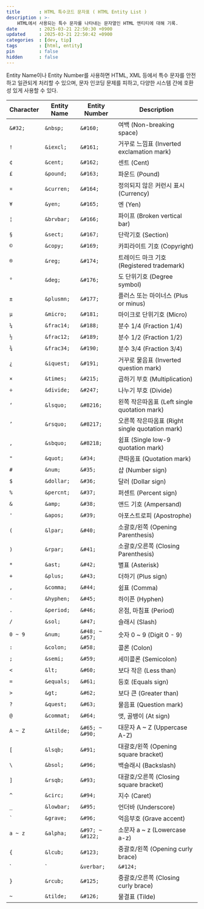 ```yaml
---
title       : HTML 특수코드 문자표 ( HTML Entity List )
description : >-
    HTML에서 사용되는 특수 문자를 나타내는 문자열인 HTML 엔티티에 대해 기록.
date        : 2025-03-21 22:50:30 +0900
updated     : 2025-03-21 22:50:42 +0900
categories  : [dev, tip]
tags        : [html, entity]
pin         : false
hidden      : false
---
```


Entity Name이나 Entity Number를 사용하면 HTML, XML 등에서 특수 문자를 안전하고 일관되게 처리할 수 있으며, 문자 인코딩 문제를 피하고, 다양한 시스템 간에 호환성 있게 사용할 수 있다.

| **Character** | **Entity Name**   | **Entity Number** | **Description**               |
|---------------|-------------------|-------------------|-------------------------------|
| `&#32;`       | `&nbsp;`           | `&#160;`          | 여백 (Non-breaking space)      |
| `!`           | `&iexcl;`           | `&#161;`          | 거꾸로 느낌표 (Inverted exclamation mark) |
| `¢`           | `&cent;`            | `&#162;`          | 센트 (Cent)                   |
| `£`           | `&pound;`           | `&#163;`          | 파운드 (Pound)                |
| `¤`           | `&curren;`          | `&#164;`          | 정의되지 않은 커런시 표시 (Currency) |
| `¥`           | `&yen;`             | `&#165;`          | 엔 (Yen)                      |
| `¦`           | `&brvbar;`          | `&#166;`          | 파이프 (Broken vertical bar)  |
| `§`           | `&sect;`            | `&#167;`          | 단락기호 (Section)            |
| `©`           | `&copy;`            | `&#169;`          | 카피라이트 기호 (Copyright)  |
| `®`           | `&reg;`             | `&#174;`          | 트레이드 마크 기호 (Registered trademark) |
| `°`           | `&deg;`             | `&#176;`          | 도 단위기호 (Degree symbol)  |
| `±`           | `&plusmn;`          | `&#177;`          | 플러스 또는 마이너스 (Plus or minus) |
| `µ`           | `&micro;`           | `&#181;`          | 마이크로 단위기호 (Micro)    |
| `¼`           | `&frac14;`          | `&#188;`          | 분수 1/4 (Fraction 1/4)       |
| `½`           | `&frac12;`          | `&#189;`          | 분수 1/2 (Fraction 1/2)       |
| `¾`           | `&frac34;`          | `&#190;`          | 분수 3/4 (Fraction 3/4)       |
| `¿`           | `&iquest;`          | `&#191;`          | 거꾸로 물음표 (Inverted question mark) |
| `×`           | `&times;`           | `&#215;`          | 곱하기 부호 (Multiplication) |
| `÷`           | `&divide;`          | `&#247;`          | 나누기 부호 (Divide)          |
| `‘`           | `&lsquo;`           | `&#8216;`         | 왼쪽 작은따옴표 (Left single quotation mark) |
| `’`           | `&rsquo;`           | `&#8217;`         | 오른쪽 작은따옴표 (Right single quotation mark) |
| `‚`           | `&sbquo;`           | `&#8218;`         | 쉼표 (Single low-9 quotation mark) |
| `"`           | `&quot;`            | `&#34;`           | 큰따옴표 (Quotation mark)     |
| `#`           | `&num;`             | `&#35;`           | 샵 (Number sign)             |
| `$`           | `&dollar;`          | `&#36;`           | 달러 (Dollar sign)           |
| `%`           | `&percnt;`          | `&#37;`           | 퍼센트 (Percent sign)        |
| `&`           | `&amp;`             | `&#38;`           | 앤드 기호 (Ampersand)         |
| `'`           | `&apos;`            | `&#39;`           | 아포스트로피 (Apostrophe)    |
| `(`           | `&lpar;`            | `&#40;`           | 소괄호/왼쪽 (Opening Parenthesis) |
| `)`           | `&rpar;`            | `&#41;`           | 소괄호/오른쪽 (Closing Parenthesis) |
| `*`           | `&ast;`             | `&#42;`           | 별표 (Asterisk)              |
| `+`           | `&plus;`            | `&#43;`           | 더하기 (Plus sign)           |
| `,`           | `&comma;`           | `&#44;`           | 쉼표 (Comma)                 |
| `-`           | `&hyphen;`          | `&#45;`           | 하이픈 (Hyphen)              |
| `.`           | `&period;`          | `&#46;`           | 온점, 마침표 (Period)        |
| `/`           | `&sol;`             | `&#47;`           | 슬래시 (Slash)               |
| `0 ~ 9`       | `&num;`             | `&#48; ~ &#57;`    | 숫자 0 ~ 9 (Digit 0 - 9)     |
| `:`           | `&colon;`           | `&#58;`           | 콜론 (Colon)                 |
| `;`           | `&semi;`            | `&#59;`           | 세미콜론 (Semicolon)         |
| `<`           | `&lt;`              | `&#60;`           | 보다 작은 (Less than)        |
| `=`           | `&equals;`          | `&#61;`           | 등호 (Equals sign)           |
| `>`           | `&gt;`              | `&#62;`           | 보다 큰 (Greater than)       |
| `?`           | `&quest;`           | `&#63;`           | 물음표 (Question mark)       |
| `@`           | `&commat;`          | `&#64;`           | 앳, 골뱅이 (At sign)         |
| `A ~ Z`       | `&Atilde;`          | `&#65; ~ &#90;`    | 대문자 A ~ Z (Uppercase A-Z) |
| `[`           | `&lsqb;`            | `&#91;`           | 대괄호/왼쪽 (Opening square bracket) |
| `\`           | `&bsol;`            | `&#96;`           | 백슬래시 (Backslash)         |
| `]`           | `&rsqb;`            | `&#93;`           | 대괄호/오른쪽 (Closing square bracket) |
| `^`           | `&circ;`            | `&#94;`           | 지수 (Caret)                 |
| `_`           | `&lowbar;`          | `&#95;`           | 언더바 (Underscore)          |
| `` ` ``       | `&grave;`           | `&#96;`           | 억음부호 (Grave accent)      |
| `a ~ z`       | `&alpha;`           | `&#97; ~ &#122;`   | 소문자 a ~ z (Lowercase a-z) |
| `{`           | `&lcub;`            | `&#123;`          | 중괄호/왼쪽 (Opening curly brace) |
| `|`           | `&verbar;`          | `&#124;`          | 버티컬바, 파이프 (Vertical bar) |
| `}`           | `&rcub;`            | `&#125;`          | 중괄호/오른쪽 (Closing curly brace) |
| `~`           | `&tilde;`           | `&#126;`          | 물결표 (Tilde)               |